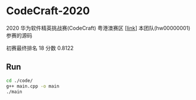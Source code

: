 # CodeCraft-2020

2020 华为软件精英挑战赛(CodeCraft) 粤港澳赛区 [[link](https://competition.huaweicloud.com/information/1000036582/introduction?track=113)] 本团队(hw00000001)参赛的源码

初赛最终排名 18 分数 0.8122

## Run
```sh
cd ./code/
g++ main.cpp -o main
./main
```
